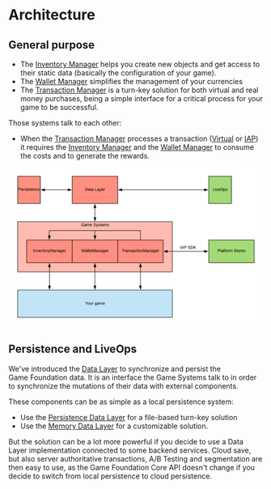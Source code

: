 # Architecture

## General purpose

- The [Inventory Manager] helps you create new objects and get access to their static data (basically the configuration of your game).
- The [Wallet Manager] simplifies the management of your currencies
- The [Transaction Manager] is a turn-key solution for both virtual and real money purchases, being a simple interface for a critical process for your game to be successful.

Those systems talk to each other:

- When the [Transaction Manager] processes a transaction ([Virtual] or [IAP]) it requires the [Inventory Manager] and the [Wallet Manager] to consume the costs and to generate the rewards.

![High Level Architecture](images/high-level-architecture.png)

## Persistence and LiveOps

We've introduced the [Data Layer] to synchronize and persist the Game Foundation data.
It is an interface the Game Systems talk to in order to synchronize the mutations of their data with external components.

These components can be as simple as a local persistence system:

- Use the [Persistence Data Layer] for a file-based turn-key solution
- Use the [Memory Data Layer] for a customizable solution.

But the solution can be a lot more powerful if you decide to use a Data Layer implementation connected to some backend services.
Cloud save, but also server authoritative transactions, A/B Testing and segmentation are then easy to use, as the Game Foundation Core API doesn't change if you decide to switch from local persistence to cloud persistence.










[inventory manager]: GameSystems/InventoryManager.md

[wallet manager]: GameSystems/WalletManager.md

[transaction manager]: GameSystems/TransactionManager.md

[virtual]: CatalogItems/VirtualTransaction.md

[iap]: CatalogItems/IAPTransaction.md

[data layer]: DataLayers.md

[persistence data layer]: DataLayers.md#persistence-data-layer

[memory data layer]: DataLayers.md#memory-data-layer
